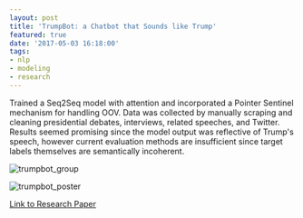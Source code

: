 ```yaml
---
layout: post
title: 'TrumpBot: a Chatbot that Sounds like Trump'
featured: true
date: '2017-05-03 16:18:00'
tags:
- nlp
- modeling
- research
---
```


Trained a Seq2Seq model with attention and incorporated a Pointer Sentinel mechanism for handling OOV. Data was collected by manually scraping and cleaning presidential debates, interviews, related speeches, and Twitter. Results seemed promising since the model output was reflective of Trump's speech, however current evaluation methods are insufficient since target labels themselves are semantically incoherent.

![trumpbot_group](/content/images/2017/12/trumpbot_group.JPG)

![trumpbot_poster](/content/images/2017/12/trumpbot_poster.JPG)

[Link to Research Paper](https://www.dropbox.com/s/igjulgf0fna5ziu/trumpbot-seq2seq-pointer.pdf?dl=0)
